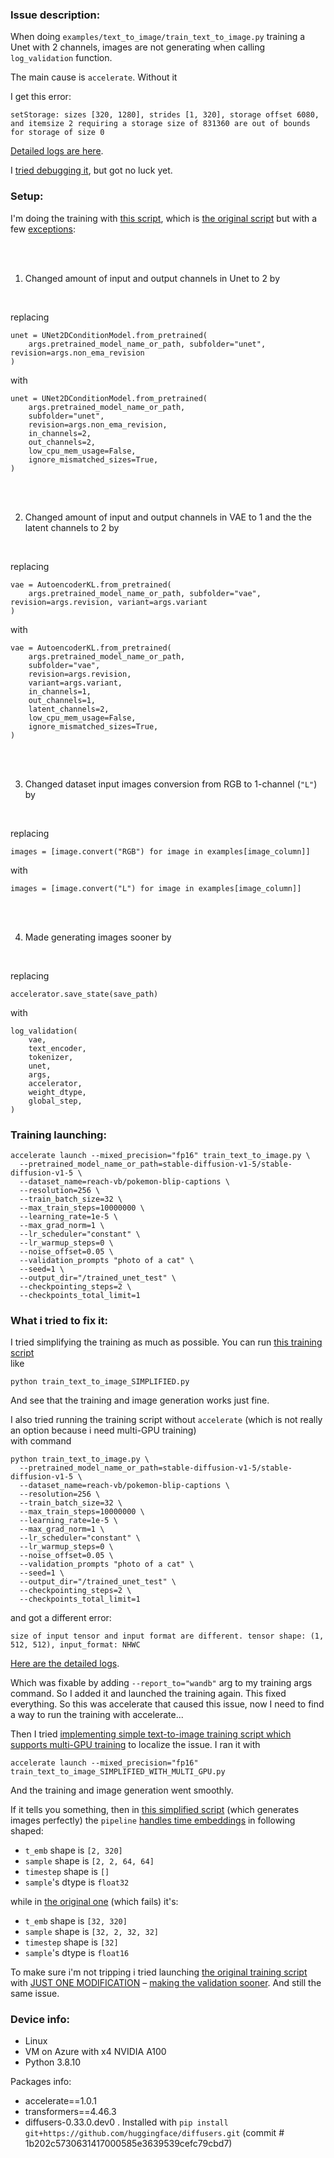 ### Issue description:

When doing `examples/text_to_image/train_text_to_image.py` training a Unet with 2 channels, images are not generating when calling `log_validation` function.

The main cause is `accelerate`. Without it 

I get this error:
```
setStorage: sizes [320, 1280], strides [1, 320], storage offset 6080, and itemsize 2 requiring a storage size of 831360 are out of bounds for storage of size 0
```
[Detailed logs are here](https://github.com/kopyl/debug-unet-sampling-diffusers/blob/e8cd7c38c840e801b419789e5832b796337ebc3f/detailed-logs/initial-training-with-accelerate.log).

I [tried debugging it](https://github.com/kopyl/debug-unet-sampling-diffusers/tree/main?tab=readme-ov-file#what-i-tried-to-fix-it), but got no luck yet.

### Setup:

I'm doing the training with [this script](https://github.com/kopyl/debug-unet-sampling-diffusers/blob/dfcec07bdec57abc442bb7bc86134eb91ebe05cc/train_text_to_image.py), which is [the original script](https://github.com/huggingface/diffusers/blob/1b202c5730631417000585e3639539cefc79cbd7/examples/text_to_image/train_text_to_image.py) but with a few [exceptions](https://github.com/kopyl/debug-unet-sampling-diffusers/pull/1/commits/e8c3fbf359924d460aa1d304b0daa3320ffb0a75):

<br />
<br />

1. Changed amount of input and output channels in Unet to 2 by

<br />

replacing

```
unet = UNet2DConditionModel.from_pretrained(
    args.pretrained_model_name_or_path, subfolder="unet", revision=args.non_ema_revision
)
```
with
```
unet = UNet2DConditionModel.from_pretrained(
    args.pretrained_model_name_or_path,
    subfolder="unet",
    revision=args.non_ema_revision,
    in_channels=2,
    out_channels=2,
    low_cpu_mem_usage=False,
    ignore_mismatched_sizes=True,
)
```
<br />
<br />

2. Changed amount of input and output channels in VAE to 1 and the the latent channels to 2 by

<br />

replacing

```
vae = AutoencoderKL.from_pretrained(
    args.pretrained_model_name_or_path, subfolder="vae", revision=args.revision, variant=args.variant
)
```
with
```
vae = AutoencoderKL.from_pretrained(
    args.pretrained_model_name_or_path,
    subfolder="vae",
    revision=args.revision,
    variant=args.variant,
    in_channels=1,
    out_channels=1,
    latent_channels=2,
    low_cpu_mem_usage=False,
    ignore_mismatched_sizes=True,
)
```
<br />
<br />

3. Changed dataset input images conversion from RGB to 1-channel (`"L"`) by

<br />

replacing

```
images = [image.convert("RGB") for image in examples[image_column]]
```
with
```
images = [image.convert("L") for image in examples[image_column]]
```
<br />
<br />

4. Made generating images sooner by

<br />

replacing

```
accelerator.save_state(save_path)
```
with
```
log_validation(
    vae,
    text_encoder,
    tokenizer,
    unet,
    args,
    accelerator,
    weight_dtype,
    global_step,
)
```


### Training launching:
```
accelerate launch --mixed_precision="fp16" train_text_to_image.py \
  --pretrained_model_name_or_path=stable-diffusion-v1-5/stable-diffusion-v1-5 \
  --dataset_name=reach-vb/pokemon-blip-captions \
  --resolution=256 \
  --train_batch_size=32 \
  --max_train_steps=10000000 \
  --learning_rate=1e-5 \
  --max_grad_norm=1 \
  --lr_scheduler="constant" \
  --lr_warmup_steps=0 \
  --noise_offset=0.05 \
  --validation_prompts "photo of a cat" \
  --seed=1 \
  --output_dir="/trained_unet_test" \
  --checkpointing_steps=2 \
  --checkpoints_total_limit=1
```

### What i tried to fix it:

I tried simplifying the training as much as possible.
You can run [this training script](https://github.com/kopyl/debug-unet-sampling-diffusers/blob/6bbb493a905f801942551cb9bcaff3a05910a5e5/train_text_to_image_SIMPLIFIED.py)
<br />
like

```
python train_text_to_image_SIMPLIFIED.py
```

And see that the training and image generation works just fine.

I also tried running the training script without `accelerate` (which is not really an option because i need multi-GPU training)
<br />
with command
```
python train_text_to_image.py \
  --pretrained_model_name_or_path=stable-diffusion-v1-5/stable-diffusion-v1-5 \
  --dataset_name=reach-vb/pokemon-blip-captions \
  --resolution=256 \
  --train_batch_size=32 \
  --max_train_steps=10000000 \
  --learning_rate=1e-5 \
  --max_grad_norm=1 \
  --lr_scheduler="constant" \
  --lr_warmup_steps=0 \
  --noise_offset=0.05 \
  --validation_prompts "photo of a cat" \
  --seed=1 \
  --output_dir="/trained_unet_test" \
  --checkpointing_steps=2 \
  --checkpoints_total_limit=1
```
and got a different error:
```
size of input tensor and input format are different. tensor shape: (1, 512, 512), input_format: NHWC
```
[Here are the detailed logs](https://github.com/kopyl/debug-unet-sampling-diffusers/blob/7ccf860ce0f736829865f46bb681be8f7c047914/detailed-logs/running-without-accelerate.log).

Which was fixable by adding `--report_to="wandb"` arg to my training args command.
So I added it and launched the training again. This fixed everything.
So this was accelerate that caused this issue, now I need to find a way to run the training with accelerate...

Then I tried [implementing simple text-to-image training script which supports multi-GPU training](https://github.com/kopyl/debug-unet-sampling-diffusers/blob/edbbb8faa5cdce968009d07ceea27bfd300ea842/train_text_to_image_SIMPLIFIED_WITH_MULTI_GPU.py) to localize the issue.
I ran it with
```
accelerate launch --mixed_precision="fp16" train_text_to_image_SIMPLIFIED_WITH_MULTI_GPU.py
```
And the training and image generation went smoothly.

If it tells you something, then in [this simplified script](https://github.com/kopyl/debug-unet-sampling-diffusers/blob/edbbb8faa5cdce968009d07ceea27bfd300ea842/train_text_to_image_SIMPLIFIED_WITH_MULTI_GPU.py) (which generates images perfectly) the `pipeline` [handles time embeddings](https://github.com/huggingface/diffusers/blob/1b202c5730631417000585e3639539cefc79cbd7/src/diffusers/models/unets/unet_2d_condition.py#L1141) in following shaped:
- `t_emb` shape is `[2, 320]`
- `sample` shape is `[2, 2, 64, 64]`
- `timestep` shape is `[]`
- `sample`'s dtype is `float32`

while in [the original one](https://github.com/huggingface/diffusers/blob/1b202c5730631417000585e3639539cefc79cbd7/examples/text_to_image/train_text_to_image.py) (which fails) it's:
- `t_emb` shape is `[32, 320]`
- `sample` shape is `[32, 2, 32, 32]`
- `timestep` shape is `[32]`
- `sample`'s dtype is `float16`

To make sure i'm not tripping i tried launching [the original training script](https://github.com/huggingface/diffusers/blob/1b202c5730631417000585e3639539cefc79cbd7/examples/text_to_image/train_text_to_image.py) with [JUST ONE MODIFICATION](https://github.com/kopyl/debug-unet-sampling-diffusers/pull/2/commits/a93157deab882f449c560da5cfc216fbe823ce87) – [making the validation sooner](https://github.com/kopyl/debug-unet-sampling-diffusers/blob/main/train_text_to_image_WITH_JUST_LOGGING_ADDED.py#L1073). And still the same issue.

### Device info:

- Linux
- VM on Azure with x4 NVIDIA A100
- Python 3.8.10

Packages info:
- accelerate==1.0.1
- transformers==4.46.3
- diffusers-0.33.0.dev0 . Installed with `pip install git+https://github.com/huggingface/diffusers.git` (commit # 1b202c5730631417000585e3639539cefc79cbd7)